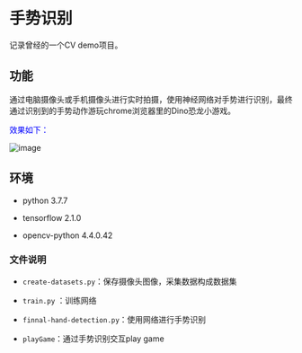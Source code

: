 # 手势识别

记录曾经的一个CV demo项目。

## 功能

通过电脑摄像头或手机摄像头进行实时拍摄，使用神经网络对手势进行识别，最终通过识别到的手势动作游玩chrome浏览器里的Dino恐龙小游戏。

<font color=blue>效果如下：</font>

![image](https://github.com/ZHOU-HN/hand-gesture-recognition/blob/main/playGame-short-bar.gif)

## 环境

+ python 3.7.7

+ tensorflow 2.1.0
+ opencv-python 4.4.0.42

### 文件说明

+ `create-datasets.py`：保存摄像头图像，采集数据构成数据集

+ `train.py` ：训练网络

+ `finnal-hand-detection.py`：使用网络进行手势识别

+ `playGame`：通过手势识别交互play game

